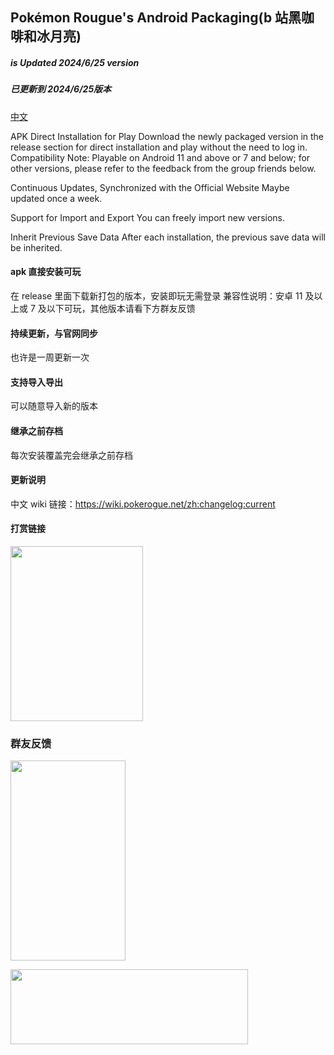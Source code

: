 <!--
 * @Author: nzgw
 * @Date: 2024-06-01 02:00:03
 * @LastEditors: nzgw
 * @LastEditTime: 2024-06-07 14:02:56
 * @FilePath: \HelloWorld\README.md
 * @Description:
 *
 * Copyright (c) 2024 by ${git_name_email}, All Rights Reserved.
-->

## Pokémon Rougue's Android Packaging(b 站黑咖啡和冰月亮)

##### is Updated 2024/6/25 version

##### 已更新到 2024/6/25版本

[中文](#apk直接安装可玩)

APK Direct Installation for Play
Download the newly packaged version in the release section for direct installation and play without the need to log in.
Compatibility Note: Playable on Android 11 and above or 7 and below; for other versions, please refer to the feedback from the group friends below.

Continuous Updates, Synchronized with the Official Website
Maybe updated once a week.

Support for Import and Export
You can freely import new versions.

Inherit Previous Save Data
After each installation, the previous save data will be inherited.

#### apk 直接安装可玩

在 release 里面下载新打包的版本，安装即玩无需登录
兼容性说明：安卓 11 及以上或 7 及以下可玩，其他版本请看下方群友反馈

#### 持续更新，与官网同步

也许是一周更新一次

#### 支持导入导出

可以随意导入新的版本

#### 继承之前存档

每次安装覆盖完会继承之前存档

#### 更新说明

中文 wiki 链接：https://wiki.pokerogue.net/zh:changelog:current

#### 打赏链接

<a href="https://smms.app/image/dH5gmwYtMaKBrWO" target="_blank"><img src="https://s2.loli.net/2024/06/02/dH5gmwYtMaKBrWO.jpg" width=212 height=280></a>

### 群友反馈

<a href="https://smms.app/image/fOwC29NYQ81rVvy" target="_blank"><img src="https://s2.loli.net/2024/06/02/fOwC29NYQ81rVvy.png" width=184 height=320></a>

<a href="https://smms.app/image/aqo3BJyw8xTrbOV" target="_blank"><img src="https://s2.loli.net/2024/06/02/aqo3BJyw8xTrbOV.png" width=380 height=120></a>
